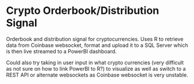 # Crypto Orderbook/Distribution Signal

Orderbook and distribution signal for cryptocurrencies. Uses R to retrieve data from Coinbase websocket, format and upload it to a SQL Server which is then live streamed to a PowerBI dashboard. 

Could also try taking in user input in what crypto currencies (very difficult as not sure on how to link PowerBI to R?) to visualize as well as switch to a REST API or alternate websockets as Coinbase websocket is very unstable.

